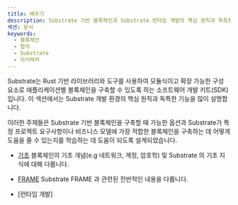 ```yaml
---
title: 배우기
description: Substrate 기반 블록체인과 Substrate 런타임 개발의 핵심 원칙과 독특한 기능을 설명합니다.
섹션: 문서
keywords:
  - 블록체인
  - 합의
  - Substrate
  - 아키텍처
---
```


Substrate는 Rust 기반 라이브러리와 도구를 사용하여 모듈식이고 확장 가능한 구성 요소로 애플리케이션별 블록체인을 구축할 수 있도록 하는 소프트웨어 개발 키트(SDK)입니다.
이 섹션에서는 Substrate 개발 환경의 핵심 원칙과 독특한 기능을 많이 설명합니다.

이러한 주제들은 Substrate 기반 블록체인을 구축할 때 가능한 옵션과 Substrate가 특정 프로젝트 요구사항이나 비즈니스 모델에 가장 적합한 블록체인을 구축하는 데 어떻게 도움을 줄 수 있는지를 학습하는 데 도움이 되도록 설계되었습니다.

- [기초](./basic/README.md)
블록체인의 기초 개념(e.g 네트워크, 계정, 암호학) 및 Substrate 의 기초 지식에 대해 다룹니다. 

- [FRAME](./frame/README.md)
Substrate FRAME 과 관련된 전반적인 내용을 다룹니다.

- [런타임 개발]